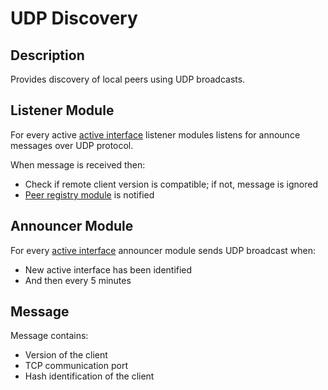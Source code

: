 # UDP Discovery

## Description

Provides discovery of local peers using UDP broadcasts.

## Listener Module

For every active [active interface](interfaces.md) listener modules listens for announce messages over UDP protocol.

When message is received then:

* Check if remote client version is compatible; if not, message is ignored
* [Peer registry module](peers-registry) is notified

## Announcer Module

For every [active interface](interfaces.md) announcer module sends UDP broadcast when:

* New active interface has been identified
* And then every 5 minutes

## Message

Message contains:

* Version of the client
* TCP communication port
* Hash identification of the client
